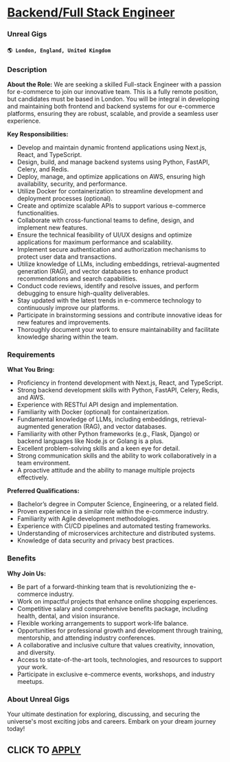 # [Backend/Full Stack Engineer](https://www.remotewlb.com/apply/backend-full-stack-engineer-118366)  
### Unreal Gigs  
#### `🌎 London, England, United Kingdom`  

### **Description**

 **About the Role:** We are seeking a skilled Full-stack Engineer with a passion for e-commerce to join our innovative team. This is a fully remote position, but candidates must be based in London. You will be integral in developing and maintaining both frontend and backend systems for our e-commerce platforms, ensuring they are robust, scalable, and provide a seamless user experience.

 **Key Responsibilities:**

  * Develop and maintain dynamic frontend applications using Next.js, React, and TypeScript.
  * Design, build, and manage backend systems using Python, FastAPI, Celery, and Redis.
  * Deploy, manage, and optimize applications on AWS, ensuring high availability, security, and performance.
  * Utilize Docker for containerization to streamline development and deployment processes (optional).
  * Create and optimize scalable APIs to support various e-commerce functionalities.
  * Collaborate with cross-functional teams to define, design, and implement new features.
  * Ensure the technical feasibility of UI/UX designs and optimize applications for maximum performance and scalability.
  * Implement secure authentication and authorization mechanisms to protect user data and transactions.
  * Utilize knowledge of LLMs, including embeddings, retrieval-augmented generation (RAG), and vector databases to enhance product recommendations and search capabilities.
  * Conduct code reviews, identify and resolve issues, and perform debugging to ensure high-quality deliverables.
  * Stay updated with the latest trends in e-commerce technology to continuously improve our platforms.
  * Participate in brainstorming sessions and contribute innovative ideas for new features and improvements.
  * Thoroughly document your work to ensure maintainability and facilitate knowledge sharing within the team.

### **Requirements**

 **What You Bring:**

  * Proficiency in frontend development with Next.js, React, and TypeScript.
  * Strong backend development skills with Python, FastAPI, Celery, Redis, and AWS.
  * Experience with RESTful API design and implementation.
  * Familiarity with Docker (optional) for containerization.
  * Fundamental knowledge of LLMs, including embeddings, retrieval-augmented generation (RAG), and vector databases.
  * Familiarity with other Python frameworks (e.g., Flask, Django) or backend languages like Node.js or Golang is a plus.
  * Excellent problem-solving skills and a keen eye for detail.
  * Strong communication skills and the ability to work collaboratively in a team environment.
  * A proactive attitude and the ability to manage multiple projects effectively.

**Preferred Qualifications:**

  * Bachelor’s degree in Computer Science, Engineering, or a related field.
  * Proven experience in a similar role within the e-commerce industry.
  * Familiarity with Agile development methodologies.
  * Experience with CI/CD pipelines and automated testing frameworks.
  * Understanding of microservices architecture and distributed systems.
  * Knowledge of data security and privacy best practices.

### **Benefits**

 **Why Join Us:**

  * Be part of a forward-thinking team that is revolutionizing the e-commerce industry.
  * Work on impactful projects that enhance online shopping experiences.
  * Competitive salary and comprehensive benefits package, including health, dental, and vision insurance.
  * Flexible working arrangements to support work-life balance.
  * Opportunities for professional growth and development through training, mentorship, and attending industry conferences.
  * A collaborative and inclusive culture that values creativity, innovation, and diversity.
  * Access to state-of-the-art tools, technologies, and resources to support your work.
  * Participate in exclusive e-commerce events, workshops, and industry meetups.

### **About Unreal Gigs**

Your ultimate destination for exploring, discussing, and securing the universe's most exciting jobs and careers. Embark on your dream journey today!

  
## CLICK TO [APPLY](https://www.remotewlb.com/apply/backend-full-stack-engineer-118366)

